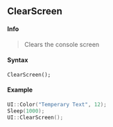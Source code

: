 ## ClearScreen <!-- {docsify-ignore} -->

#### Info
> Clears the console screen<br>
#### Syntax
`ClearScreen();`
#### Example
```C++
UI::Color("Temperary Text", 12);
Sleep(1000);
UI::ClearScreen();
```